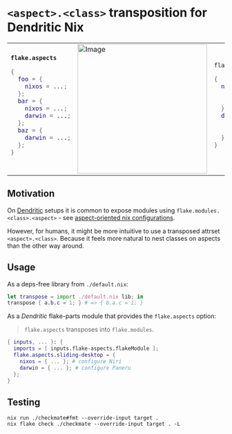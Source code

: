 # `<aspect>.<class>` transposition for Dendritic Nix

<table>
<tr>
<td>
<b><code>flake.aspects</code></b>

```nix
{
  foo = {
    nixos = ...;
  };
  bar = {
    nixos = ...;
    darwin = ...;
  };
  baz = {
    darwin = ...;
  };
}
```

</td>
<td>
<img width="300" height="300" alt="Image" src="https://github.com/user-attachments/assets/99eee0ab-f681-49ff-8ce4-4e44e0f32884" />
</td>
<td>
<code>flake.modules</code>

```nix
{
  nixos = {
    foo = ...;
    bar = ...;
  };
  darwin = {
    bar = ...;
    baz = ...;
  };
}
```

</td>
</tr>
</table>

## Motivation

On [Dendritic](https://github.com/mightyiam/dendritic) setups it is common to expose modules using `flake.modules.<class>.<aspect>` - see [aspect-oriented nix configurations](https://vic.github.io/dendrix/Dendritic.html).

However, for humans, it might be more intuitive to use a transposed attrset `<aspect>.<class>`. Because it feels more natural to nest classes on aspects than the other way around.

## Usage

As a deps-free library from `./default.nix`:

```nix
let transpose = import ./default.nix lib; in
transpose { a.b.c = 1; } # => { b.a.c = 1; }
```

As a *Dendritic* flake-parts module that provides the `flake.aspects` option:

> `flake.aspects` transposes into `flake.modules`.

```nix
{ inputs, ... }: {
  imports = [ inputs.flake-aspects.flakeModule ];
  flake.aspects.sliding-desktop = {
    nixos = { ... }; # configure Niri
    darwin = { ... }; # configure Paneru
  };
}
```

## Testing

```shell
nix run ./checkmate#fmt --override-input target .
nix flake check ./checkmate --override-input target . -L
```
